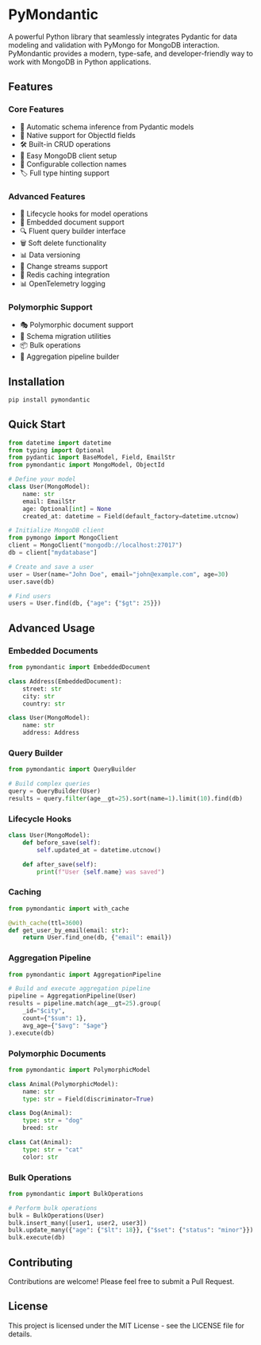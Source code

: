 # PyMondantic

A powerful Python library that seamlessly integrates Pydantic for data modeling and validation with PyMongo for MongoDB interaction. PyMondantic provides a modern, type-safe, and developer-friendly way to work with MongoDB in Python applications.

## Features

### Core Features
- 🎯 Automatic schema inference from Pydantic models
- 🔄 Native support for ObjectId fields
- 🛠️ Built-in CRUD operations
- 🔌 Easy MongoDB client setup
- 📝 Configurable collection names
- 🏷️ Full type hinting support

### Advanced Features
- 🔄 Lifecycle hooks for model operations
- 📄 Embedded document support
- 🔍 Fluent query builder interface
- 🗑️ Soft delete functionality
- 📊 Data versioning
- 🔔 Change streams support
- 💾 Redis caching integration
- 📊 OpenTelemetry logging

### Polymorphic Support
- 🎭 Polymorphic document support
- 🔄 Schema migration utilities
- 📦 Bulk operations
- 🔄 Aggregation pipeline builder

## Installation

```bash
pip install pymondantic
```

## Quick Start

```python
from datetime import datetime
from typing import Optional
from pydantic import BaseModel, Field, EmailStr
from pymondantic import MongoModel, ObjectId

# Define your model
class User(MongoModel):
    name: str
    email: EmailStr
    age: Optional[int] = None
    created_at: datetime = Field(default_factory=datetime.utcnow)

# Initialize MongoDB client
from pymongo import MongoClient
client = MongoClient("mongodb://localhost:27017")
db = client["mydatabase"]

# Create and save a user
user = User(name="John Doe", email="john@example.com", age=30)
user.save(db)

# Find users
users = User.find(db, {"age": {"$gt": 25}})
```

## Advanced Usage

### Embedded Documents

```python
from pymondantic import EmbeddedDocument

class Address(EmbeddedDocument):
    street: str
    city: str
    country: str

class User(MongoModel):
    name: str
    address: Address
```

### Query Builder

```python
from pymondantic import QueryBuilder

# Build complex queries
query = QueryBuilder(User)
results = query.filter(age__gt=25).sort(name=1).limit(10).find(db)
```

### Lifecycle Hooks

```python
class User(MongoModel):
    def before_save(self):
        self.updated_at = datetime.utcnow()

    def after_save(self):
        print(f"User {self.name} was saved")
```

### Caching

```python
from pymondantic import with_cache

@with_cache(ttl=3600)
def get_user_by_email(email: str):
    return User.find_one(db, {"email": email})
```

### Aggregation Pipeline

```python
from pymondantic import AggregationPipeline

# Build and execute aggregation pipeline
pipeline = AggregationPipeline(User)
results = pipeline.match(age__gt=25).group(
    _id="$city",
    count={"$sum": 1},
    avg_age={"$avg": "$age"}
).execute(db)
```

### Polymorphic Documents

```python
from pymondantic import PolymorphicModel

class Animal(PolymorphicModel):
    name: str
    type: str = Field(discriminator=True)

class Dog(Animal):
    type: str = "dog"
    breed: str

class Cat(Animal):
    type: str = "cat"
    color: str
```

### Bulk Operations

```python
from pymondantic import BulkOperations

# Perform bulk operations
bulk = BulkOperations(User)
bulk.insert_many([user1, user2, user3])
bulk.update_many({"age": {"$lt": 18}}, {"$set": {"status": "minor"}})
bulk.execute(db)
```

## Contributing

Contributions are welcome! Please feel free to submit a Pull Request.

## License

This project is licensed under the MIT License - see the LICENSE file for details. 